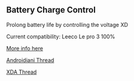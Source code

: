 ## Battery Charge Control

Prolong battery life by controlling the voltage XD

Current compatibility: Leeco Le pro 3 100%

[More info here](http://batteryuniversity.com/learn/article/how_to_prolong_lithium_based_batteries)

[Androidiani Thread]()

[XDA Thread]()
